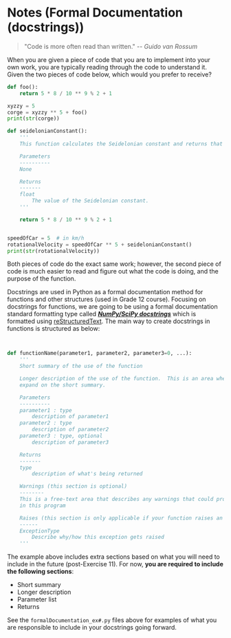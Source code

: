 # Notes (Formal Documentation (docstrings))

> "Code is more often read than written."
> -- _Guido van Rossum_

When you are given a piece of code that you are to implement into your own work, you are typically reading through the code to understand it.  Given the two pieces of code below, which would you prefer to receive?

```python
def foo():
	return 5 * 8 / 10 ** 9 % 2 + 1

xyzzy = 5
corge = xyzzy ** 5 + foo()
print(str(corge))
```

```python
def seidelonianConstant():
	'''
	This function calculates the Seidelonian constant and returns that value to the caller

	Parameters
	----------
	None

	Returns
	-------
	float
		The value of the Seidelonian constant.
	'''

	return 5 * 8 / 10 ** 9 % 2 + 1


speedOfCar = 5  # in km/h
rotationalVelocity = speedOfCar ** 5 + seidelonianConstant()
print(str(rotationalVelocity))
```

Both pieces of code do the exact same work; however, the second piece of code is much easier to read and figure out what the code is doing, and the purpose of the function.

Docstrings are used in Python as a formal documentation method for functions and other structures (used in Grade 12 course).  Focusing on docstrings for functions, we are going to be using a formal documentation standard formatting type called [**_NumPy/SciPy docstrings_**](https://numpydoc.readthedocs.io/en/latest/format.html) which is formatted using [reStructuredText](http://docutils.sourceforge.net/docs/user/rst/quickref.html).  The main way to create docstrings in functions is structured as below:

```python


def functionName(parameter1, parameter2, parameter3=0, ...):
	'''
	Short summary of the use of the function

	Longer description of the use of the function.  This is an area where you can 
	expand on the short summary.

	Parameters
	----------
	parameter1 : type
		description of parameter1
	parameter2 : type
		description of parameter2
	parameter3 : type, optional
		description of parameter3

	Returns
	-------
	type
		description of what's being returned

	Warnings (this section is optional)
	--------
	This is a free-text area that describes any warnings that could propogate
	in this program

	Raises (this section is only applicable if your function raises an exception)
	------
	ExceptionType
		Describe why/how this exception gets raised
	'''
```

The example above includes extra sections based on what you will need to include in the future (post-Exercise 11).  For now, **you are required to include the following sections**:
* Short summary
* Longer description
* Parameter list
* Returns

See the ```formalDocumentation_ex#.py``` files above for examples of what you are responsible to include in your docstrings going forward.
